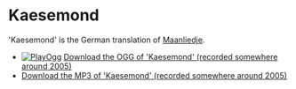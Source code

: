 # Kaesemond

'Kaesemond' is the German translation of [Maanliedje](Maanliedje.md).

 * [![PlayOgg](http://static.fsf.org/playogg/Play_ogg_80x15.png "I support PlayOgg!")](http://playogg.org) [Download the OGG of 'Kaesemond' (recorded somewhere around 2005)](http://www.richelbilderbeek.nl/CD04_07KaeseMond.ogg)
 * [Download the MP3 of 'Kaesemond' (recorded somewhere around 2005)](http://www.richelbilderbeek.nl/CD04_07Kaesemond.mp3)

